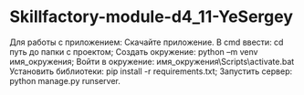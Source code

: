 # Skillfactory-module-d4_11-YeSergey
Для работы с приложением:
Скачайте приложение.
В cmd ввести: cd путь до папки с проектом;
Создать окружение: python –m venv имя_окружения;
Войти в окружение: имя_окружения\Scripts\activate.bat
Установить библиотеки: pip install -r requirements.txt;
Запустить сервер: python manage.py runserver.
